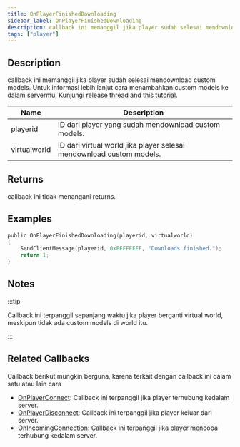 ```yaml
---
title: OnPlayerFinishedDownloading
sidebar_label: OnPlayerFinishedDownloading
description: callback ini memanggil jika player sudah selesai mendownload custom models.
tags: ["player"]
---
```


<VersionWarn name='callback' version='SA-MP 0.3.DL R1' />

## Description

callback ini memanggil jika player sudah selesai mendownload custom models. Untuk informasi lebih lanjut cara menambahkan custom models ke dalam servermu, Kunjungi [release thread](https://sampforum.blast.hk/showthread.php?tid=644105) and [this tutorial](https://sampforum.blast.hk/showthread.php?tid=644123).

| Name         | Description                                                                    |
| ------------ | ------------------------------------------------------------------------------ |
| playerid     | ID dari player yang sudah mendownload custom models.                  		|
| virtualworld | ID dari virtual world jika player selesai mendownload custom models. 		|

## Returns

callback ini tidak menangani returns.

## Examples

```c
public OnPlayerFinishedDownloading(playerid, virtualworld)
{
    SendClientMessage(playerid, 0xFFFFFFFF, "Downloads finished.");
    return 1;
}
```

## Notes

:::tip

Callback ini terpanggil sepanjang waktu jika player berganti virtual world, meskipun tidak ada custom models di world itu.

:::

## Related Callbacks

Callback berikut mungkin berguna, karena terkait dengan callback ini dalam satu atau lain cara

- [OnPlayerConnect](OnPlayerConnect): Callback ini terpanggil jika player terhubung kedalam server.
- [OnPlayerDisconnect](OnPlayerDisconnect): Callback ini terpanggil jika player keluar dari server. 
- [OnIncomingConnection](OnIncomingConnection): Callback ini terpanggil jika player mencoba terhubung kedalam server. 
